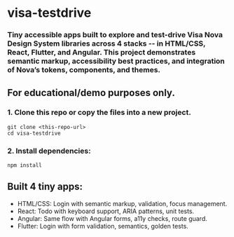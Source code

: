 # visa-testdrive
### Tiny accessible apps built to explore and test-drive Visa Nova Design System libraries across 4 stacks -- in HTML/CSS, React, Flutter, and Angular. This project demonstrates semantic markup, accessibility best practices, and integration of Nova’s tokens, components, and themes.

## For educational/demo purposes only.


### 	1.	Clone this repo or copy the files into a new project.
```
git clone <this-repo-url> 
cd visa-testdrive
```

### 	2.	Install dependencies:
```
npm install
```

## Built 4 tiny apps:
- HTML/CSS: Login with semantic markup, validation, focus management.
- React: Todo with keyboard support, ARIA patterns, unit tests.
- Angular: Same flow with Angular forms, a11y checks, route guard.
- Flutter: Login with form validation, semantics, golden tests.

